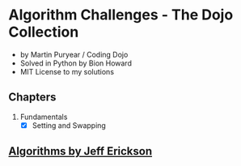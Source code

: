 # Algorithm Challenges - The Dojo Collection
- by Martin Puryear / Coding Dojo
- Solved in Python by Bion Howard
- MIT License to my solutions

## Chapters
1. Fundamentals
    - [x] Setting and Swapping

## [Algorithms by Jeff Erickson](http://jeffe.cs.illinois.edu/teaching/algorithms/)
